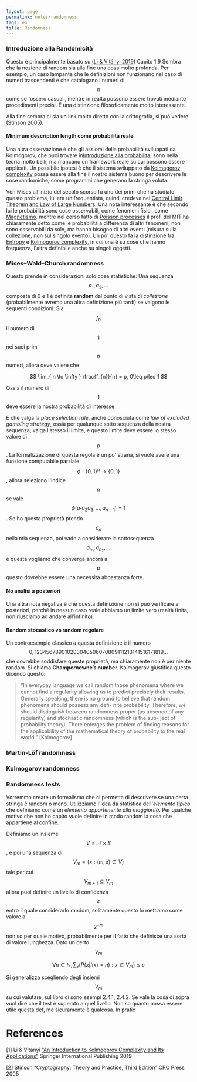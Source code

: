 ```yaml
---
layout: page
permalink: notes/randomness
tags: en
title: Randomness
---
```


### Introduzione alla Randomicità
Questo è principalmente basato su [(Li & Vitányi 2019)](http://link.springer.com/10.1007/978-3-030-11298-1) Capito 1.9
Sembra che la nozione di random sia alla fine una cosa molto profonda. Per esempio, un caso lampante che le definizioni non funzionano nel caso di numeri trascendenti è che catalogano i numeri di $$\pi$$ come se fossero casuali, mentre in realtà possono essere trovati mediante procedimenti precisi. È una distinzione filosoficamente molto interessante.

Alla fine sembra ci sia un link molto diretto con la crittografia, si può vedere [(Stinson 2005)](https://books.google.it/books/about/Cryptography.html?id=FAPLBQAAQBAJ).
#### Minimum description length come probabilità reale
Una altra osservazione è che gli assiomi della probabilità sviluppati da Kolmogorov, che puoi trovare in[Introduzione alla probabilita](/notes/introduzione-alla-probabilita), sono nella teoria molto belli, ma mancano un framework reale su cui possono essere applicati. Un possibile ipotesi è che il sistema sviluppato da [Kolmogorov complexity](/notes/kolmogorov-complexity) possa essere alla fine il nostro sistema buono per descrivere le cose randomiche, come programmi che generano la stringa voluta.

Von Mises all'inizio del secolo scorso fu uno dei primi che ha studiato questo problema, lui era un frequentista, quindi credeva nel [Central Limit Theorem and Law of Large Numbers](/notes/central-limit-theorem-and-law-of-large-numbers). Una nota interessante è che secondo lui le probabilità sono cose osservabili, come fenomeni fisici, come [Magnetismo](/notes/magnetismo). mentre nel corso fatto di [Poisson processes](/notes/poisson-processes) il prof. del MIT ha chiaramente detto come le probabilità a differenza di altri fenomeni, non sono osservabili da sole, ma hanno bisogno di altri eventi (misura sulla collezione, non sul singolo evento). Un po' questo fa la distinzione fra [Entropy](/notes/entropy) e [Kolmogorov complexity](/notes/kolmogorov-complexity), in cui una è su cose che hanno frequenza, l'altra definibile anche su singoli oggetti.

### Mises–Wald–Church randomness
Questo prende in considerazioni solo cose statistiche:
Una sequenza $$a_{1}, a_{2}, \dots$$ composta di 0 e 1 è definita **random** dal punto di vista di *collezione* (probabilmente avremo una altra definizione più tardi) se valgono le seguenti condizioni:
Sia $$f_{n}$$ il numero di $$1$$ nei suoi primi $$n$$ numeri, allora deve valere che 

$$
\lim_{ n \to \infty } \frac{f_{n}}{n} = p, 0\leq p\leq 1
$$

Ossia il numero di $$1$$ deve essere la nostra probabilità di interesse

E che valga la *place selection rule*, anche conosciuta come *law of
excluded gambling strategy*, ossia per qualunque sotto sequenza della nostra sequenza, valga l stesso il limite, e questo limite deve essere lo stesso valore di $$p$$.
La formalizzazione di questa regola è un po' strana, si vuole avere una funzione computabile parziale $$\phi: \left\{ 0, 1 \right\}^{n} \to \left\{ 0, 1 \right\}$$, allora seleziono l'indice $$n$$ se vale $$\phi(a_{1}a_{2}a_{3},\dots,a_{n-1}) = 1$$. Se ho questa proprietà prendo $$a_{n}$$ nella mia sequenza, poi vado a considerare la sottosequenza $$a_{n_{1}}, a_{n_{2}}, \dots$$ e questa vogliamo che converga ancora a $$p$$ questo dovrebbe essere una necessità abbastanza forte.

#### No analisi a posteriori
Una altra nota negativa è che questa definizione non si può verificare a posteriori, perché in nessun caso reale abbiamo un limite vero (realtà finita, non riusciamo ad andare all'infinito).

#### Random stocastico vs random regolare
Un controesempio classico a questa definizione è il numero $$0,123456789010203040506070809111213141516171819\dots$$  che dovrebbe soddisfare queste proprietà, ma chiaramente non è per niente random. Si chiama **Champernowne’s number**.
Kolmogorov giustifica questo dicendo questo:
> “In everyday language we call random those phenomena where we cannot ﬁnd
a regularity allowing us to predict precisely their results. Generally speaking,
there is no ground to believe that random phenomena should possess any deﬁ-
nite probability. Therefore, we should distinguish between randomness proper
(as absence of any regularity) and stochastic randomness (which is the sub-
ject of probability theory). There emerges the problem of ﬁnding reasons for
the applicability of the mathematical theory of probability to the real world.”
[Kolmogorov]


### Martin-Löf randomness


### Kolmogorov randomness


### Randomness tests
Vorremmo creare un formalismo che ci permetta di descrivere se una certa stringa è random o meno.
Utilizziamo l'idea da statistica dell'*elemento tipico* che definiamo come un *elemento appartenente alla maggiorità*. Per qualche motivo che non ho capito vuole definire in modo random la cosa che appartiene al confine.

Definiamo un insieme $$V = \mathcal{N} \times S$$, e poi una sequenza di $$V_{m} = \left\{ x : (m, x) \in V \right\}$$
tale per cui $$V_{m + 1} \subseteq V_{m}$$ allora puoi definire un livello di confidenza $$\varepsilon$$ entro il quale considerarlo random, solitamente questo lo mettiamo come valore a  $$2^{-m}$$ non so per quale motivo, probabilmente per il fatto che definisce una sorta di valore lunghezza. Dato un certo $$V_{m}$$ 

$$
\forall n \in \mathbb{N},\sum_{x} \left\{ P(x | l(x) = n) : x \in V_{m} \right\} \leq \varepsilon
$$

Si generalizza scegliendo degli insiemi $$V_{m}$$ su cui valutare, sul libro ci sono esempi 2.4.1, 2.4.2.
Se vale la cosa di sopra vuol dire che il test è superato a quel livello. Non so quanto possa essere utile questa def, ma sicuramente è qualcosa.
In pratic



# References

[1] Li & Vitányi [“An Introduction to Kolmogorov Complexity and Its Applications”](http://link.springer.com/10.1007/978-3-030-11298-1) Springer International Publishing 2019

[2] Stinson [“Cryptography: Theory and Practice, Third Edition”](https://books.google.it/books/about/Cryptography.html?id=FAPLBQAAQBAJ) CRC Press 2005